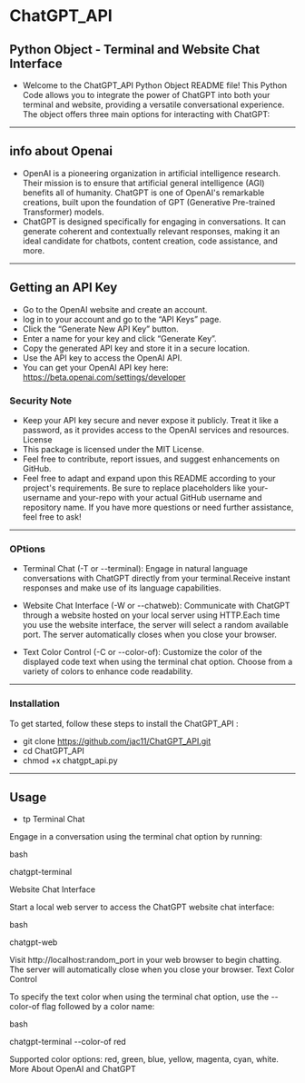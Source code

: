 # ChatGPT_API 
## Python Object - Terminal and Website Chat Interface

*  Welcome to the ChatGPT_API Python Object README file! This Python Code  allows you to integrate the power of ChatGPT into both your terminal and website, providing a versatile conversational experience. The object offers three main options for interacting with ChatGPT:
-------------------------------------------------------------------------------------------------------------
## info about Openai
  * OpenAI is a pioneering organization in artificial intelligence research. Their mission is to ensure that artificial general intelligence (AGI) benefits all of humanity. ChatGPT is one of OpenAI's            remarkable creations, built upon the foundation of GPT (Generative Pre-trained Transformer) models.
  * ChatGPT is designed specifically for engaging in conversations. It can generate coherent and contextually relevant responses, making it an ideal candidate for chatbots, content creation, code assistance,    and more.
-----------------------------------------------------------------------------------------------------------------------
## Getting an API Key
*  Go to the OpenAI website and create an account.
*  log in to your account and go to the “API Keys” page.
*   Click the “Generate New API Key” button.
*   Enter a name for your key and click “Generate Key”.
*   Copy the generated API key and store it in a secure location.
*  Use the API key to access the OpenAI API.
*  You can get your OpenAI API key here: https://beta.openai.com/settings/developer
  ### Security Note
   * Keep your API key secure and never expose it publicly. Treat it like a password, as it provides access to the OpenAI services and resources.
    License
  * This package is licensed under the MIT License.
  * Feel free to contribute, report issues, and suggest enhancements on GitHub.
  * Feel free to adapt and expand upon this README according to your project's requirements. Be sure to replace placeholders like your-username and your-repo with your actual GitHub username and repository       name. If you have more questions or need further assistance, feel free to ask!
--------------------------------------------------------------------------------------------------------------------------
### OPtions
  * Terminal Chat (-T or --terminal): Engage in natural language conversations with ChatGPT directly from your terminal.Receive instant responses and make use of its language capabilities.

 * Website Chat Interface (-W or --chatweb): Communicate with ChatGPT through a website hosted on your local server using HTTP.Each time you use the website interface, the server will select a random available port. The server automatically closes when you close your browser.

 * Text Color Control (-C or --color-of): Customize the color of the displayed code text when using the terminal chat option. Choose from a variety of colors to enhance code readability.
---------------------------------------------------------------------------------------------------
### Installation

To get started, follow these steps to install the ChatGPT_API :

 * git clone https://github.com/jac11/ChatGPT_API.git
 * cd ChatGPT_API
 * chmod +x chatgpt_api.py
 ------------------------------------------------------------------------------------------------------  
## Usage
  * tp 
Terminal Chat

Engage in a conversation using the terminal chat option by running:

bash

chatgpt-terminal

Website Chat Interface

Start a local web server to access the ChatGPT website chat interface:

bash

chatgpt-web

Visit http://localhost:random_port in your web browser to begin chatting. The server will automatically close when you close your browser.
Text Color Control

To specify the text color when using the terminal chat option, use the --color-of flag followed by a color name:

bash

chatgpt-terminal --color-of red

Supported color options: red, green, blue, yellow, magenta, cyan, white.
More About OpenAI and ChatGPT

